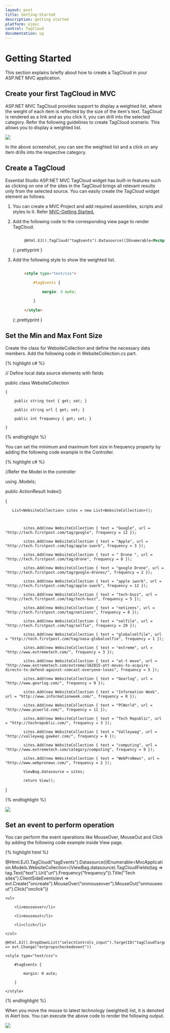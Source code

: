 ```yaml
---
layout: post
title: Getting-Started
description: getting started
platform: ejmvc
control: TagCloud
documentation: ug
---
```


# Getting Started

This section explains briefly about how to create a TagCloud in your ASP.NET MVC application.

## Create your first TagCloud in MVC

ASP.NET MVC TagCloud provides support to display a weighted list, where the weight of each item is reflected by the size of the item's text. TagCloud is rendered as a link and as you click it, you can drill into the selected category. Refer the following guidelines to create TagCloud scenario. This allows you to display a weighted list.

![](Getting-Started_images/Getting-Started_img1.png)


In the above screenshot, you can see the weighted list and a click on any item drills into the respective category.

## Create a TagCloud 

Essential Studio ASP.NET MVC TagCloud widget has built-in features such as clicking on one of the sites in the TagCloud brings all relevant results only from the selected source. You can easily create the TagCloud widget element as follows.

1. You can create a MVC Project and add required assemblies, scripts and styles to it.  Refer [MVC-Getting Started.](http://help.syncfusion.com/ug/js/Documents/gettingstartedwithmv.htm)
2. Add the following code to the corresponding view page to render TagCloud.

   ~~~ html

		@Html.EJ().TagCloud("tagEvents").Datasource((IEnumerable<MvcApplication.Models.WebsiteCollection>)ViewBag.datasource).TagCloudFields(tag => tag.Text("text").Url("url").Frequency("frequency")).Title("Tech Sites")


   ~~~
   {:.prettyprint }

3. Add the following style to show the weighted list.

   ~~~ html

		<style type="text/css">

			#tagEvents {

				margin: 0 auto;

			}

		</style>

   ~~~
   {:.prettyprint }

## Set the Min and Max Font Size

Create the class for WebsiteCollection and define the necessary data members. Add the following code in WebsiteCollection.cs part.


{% highlight c# %}

// Define local data source elements with  fields            

public class WebsiteCollection

    {

        public string text { get; set; }

        public string url { get; set; }

        public int frequency { get; set; }

    }

{% endhighlight %}

You can set the minimum and maximum font size in frequency property by adding the following code example in the Controller.

{% highlight c# %}

//Refer the Model in the controller

using <Applicationname>.Models;



public ActionResult Index()

  {

       List<WebsiteCollection> sites = new List<WebsiteCollection>();



            sites.Add(new WebsiteCollection { text = "Google", url = "http://tech.firstpost.com/tag/google", frequency = 12 });

            sites.Add(new WebsiteCollection { text = "Apple", url = "http://tech.firstpost.com/tag/apple-iwork", frequency = 3 });

            sites.Add(new WebsiteCollection { text = " Drone ", url = "http://tech.firstpost.com/tag/drone", frequency = 8 });

            sites.Add(new WebsiteCollection { text = "google Drone", url = "http://tech.firstpost.com/tag/google-drones/", frequency = 2 });

            sites.Add(new WebsiteCollection { text = "apple iwork", url = "http://tech.firstpost.com/tag/apple-iwork", frequency = 12 });

            sites.Add(new WebsiteCollection { text = "tech-buzz", url = "http://tech.firstpost.com/tag/tech-buzz", frequency = 5 });

            sites.Add(new WebsiteCollection { text = "netizens", url = "http://tech.firstpost.com/tag/netizens", frequency = 8 });

            sites.Add(new WebsiteCollection { text = "selfile", url = "http://tech.firstpost.com/tag/selfie", frequency = 20 });

            sites.Add(new WebsiteCollection { text = "globalselfile", url = "http://tech.firstpost.com/tag/nasa-globalselfie", frequency = 1 });

            sites.Add(new WebsiteCollection { text = "extreme", url = "http://www.extremetech.com/", frequency = 3 });

            sites.Add(new WebsiteCollection { text = "at-t move", url = "http://www.extremetech.com/extreme/182815-att-moves-to-acquire-directv-to-defend-against-comcast-everyone-loses", frequency = 5 });

            sites.Add(new WebsiteCollection { text = "Gearlog", url = "http://www.gearlog.com/", frequency = 9 });

            sites.Add(new WebsiteCollection { text = "Information Week", url = "http://www.informationweek.com/", frequency = 0 });

            sites.Add(new WebsiteCollection { text = "PCWorld", url = "http://www.pcworld.com/", frequency = 11 });

            sites.Add(new WebsiteCollection { text = "Tech Republic", url = "http://techrepublic.com/", frequency = 3 });

            sites.Add(new WebsiteCollection { text = "Valleywag", url = "http://valleywag.gawker.com/", frequency = 6 });

            sites.Add(new WebsiteCollection { text = "computing", url = "http://www.extremetech.com/category/computing", frequency = 9 });

            sites.Add(new WebsiteCollection { text = "WebProNews", url = "http://www.webpronews.com/", frequency = 2 });             

            ViewBag.datasource = sites;

            return View();           

}

{% endhighlight %}

![](Getting-Started_images/Getting-Started_img2.png)

## Set an event to perform operation

You can perform the event operations like MouseOver, MouseOut and Click by adding the following code example inside View page.      

{% highlight html %}

@Html.EJ().TagCloud("tagEvents").Datasource((IEnumerable<MvcApplication.Models.WebsiteCollection>)ViewBag.datasource).TagCloudFields(tag => tag.Text("text").Url("url").Frequency("frequency")).Title("Tech sites").ClientSideEvents(evt => evt.Create("oncreate").MouseOver("onmouseover").MouseOut("onmouseout").Click("onclick"))



<div id="tagCloudTarget">

    <ul>

        <li>mouseover</li>

        <li>mouseout</li>

        <li>click</li>

    </ul>

</div>

    @Html.EJ().DropDownList("selectControls_input").TargetID("tagCloudTarget").ShowCheckbox(true).CheckAll(true).ClientSideEvents(evt => evt.Change("evtpropscheckedevent"))

    <style type="text/css">

        #tagEvents {

            margin: 0 auto;

        }

    </style>

<script>

        function evtpropscheckedevent(args) {

            tagObj = $("#tagEvents").data("ejTagCloud");

            if (args.isChecked) {

                switch (args.selectedText) {

                    case "mouseover": tagObj.option(args.selectedText, "onmouseover"); break;

                    case "mouseout": tagObj.option(args.selectedText, "onmouseout"); break;

                    case "click": tagObj.option(args.selectedText, "onclick"); break;

                }

            }

            else tagObj.option(args.selectedText, null);

        }



        function oncreate(args) {

            alert("Tagcloud has been created.");

        }

        function onmouseover(args) {

            alert("Mouse pointer is hovered on " + args.value);

        }

        function onmouseout(args) {

            alert("Mouse pointer is hovered awayfrom " + args.value);

        }

        function onclick(args) {

            alert( args.value + " is clicked.");

        }              

    </script>

{% endhighlight %}

When you move the mouse to latest technology (weighted) list, it is denoted in Alert box. You can execute the above code to render the following output. 

![](Getting-Started_images/Getting-Started_img3.png)